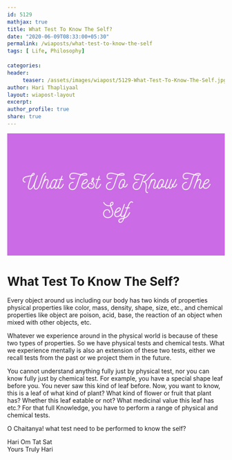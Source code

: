 ```yaml
--- 
id: 5129
mathjax: true  
title: What Test To Know The Self?
date: "2020-06-09T08:33:00+05:30"
permalink: /wiaposts/what-test-to-know-the-self
tags: [ Life, Philosophy]    

categories: 
header:
     teaser: /assets/images/wiapost/5129-What-Test-To-Know-The-Self.jpg
author: Hari Thapliyaal 
layout: wiapost-layout 
excerpt:  
author_profile: true 
share: true 
---
```


![What Test To Know The Self?](/assets/images/wiapost/5129-What-Test-To-Know-The-Self.jpg)     
   
# What Test To Know The Self?   
    
Every object around us including our body has two kinds of properties physical properties like color, mass, density, shape, size, etc., and chemical properties like object are poison, acid, base, the reaction of an object when mixed with other objects, etc.    
    
Whatever we experience around in the physical world is because of these two types of properties. So we have physical tests and chemical tests. What we experience mentally is also an extension of these two tests, either we recall tests from the past or we project them in the future.    
    
You cannot understand anything fully just by physical test, nor you can know fully just by chemical test. For example, you have a special shape leaf before you. You never saw this kind of leaf before. Now, you want to know, this is a leaf of what kind of plant? What kind of flower or fruit that plant has? Whether this leaf eatable or not? What medicinal value this leaf has etc.? For that full Knowledge, you have to perform a range of physical and chemical tests.    
    
O Chaitanya! what test need to be performed to know the self?    
    
Hari Om Tat Sat     
Yours Truly Hari    
